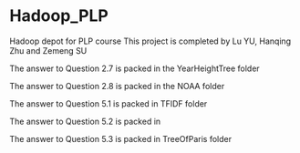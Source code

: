 # Hadoop_PLP
Hadoop depot for PLP course
This project is completed by Lu YU, Hanqing Zhu and Zemeng SU

The answer to Question 2.7 is packed in the YearHeightTree folder

The answer to Question 2.8 is packed in the NOAA folder

The answer to Question 5.1 is packed in TFIDF folder

The answer to Question 5.2 is packed in

The answer to Question 5.3 is packed in TreeOfParis folder
